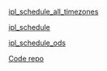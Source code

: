 
[ipl_schedule_all_timezones](https://raw.githubusercontent.com/atulkumar2/ipl_schedule/master/data/ipl_schedule_all_timezones.csv)

[ipl_schedule](https://raw.githubusercontent.com/atulkumar2/ipl_schedule/master/data/ipl_schedule.csv)

[ipl_schedule_ods](https://raw.githubusercontent.com/atulkumar2/ipl_schedule/master/data/ipl_schedule.ods)

[Code repo](https://github.com/atulkumar2/ipl_schedule)
